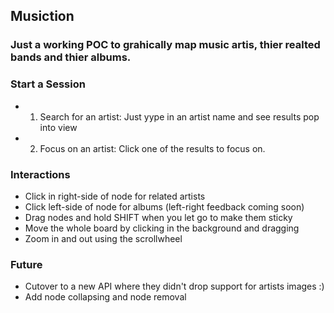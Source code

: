 ## Musiction

### Just a working POC to grahically map music artis, thier realted bands and thier albums.

### Start a Session

- 1. Search for an artist: Just yype in an artist name and see results pop into view
- 2. Focus on an artist: Click one of the results to focus on.

### Interactions
- Click in right-side of node for related artists
- Click left-side of node for albums (left-right feedback coming soon)
- Drag nodes and hold SHIFT when you let go to make them sticky
- Move the whole board by clicking in the background and dragging
- Zoom in and out using the scrollwheel

### Future
- Cutover to a new API where they didn't drop support for artists images :)
- Add node collapsing and node removal

